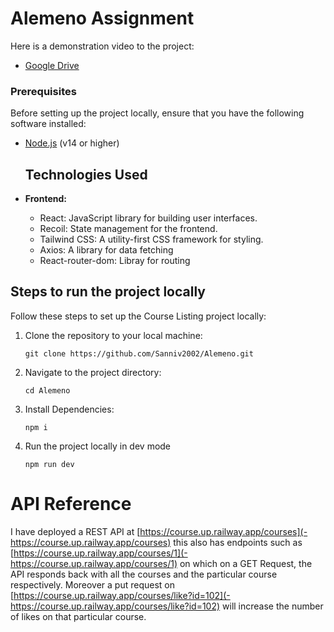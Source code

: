 # Alemeno Assignment

Here is a demonstration video to the project:
- [Google Drive](https://drive.google.com/file/d/1Ky9Ll8nzApiGu4tBUrUi7cyFt6lrp_cs/view?usp=sharing)

### Prerequisites

Before setting up the project locally, ensure that you have the following software installed:

- [Node.js](https://nodejs.org/) (v14 or higher)

  ## Technologies Used

- **Frontend:**
  - React: JavaScript library for building user interfaces.
  - Recoil: State management for the frontend.
  - Tailwind CSS: A utility-first CSS framework for styling.
  - Axios: A library for data fetching
  - React-router-dom: Libray for routing

## Steps to run the project locally

Follow these steps to set up the Course Listing project locally:

1. Clone the repository to your local machine:

   ```
   git clone https://github.com/Sanniv2002/Alemeno.git
   ```

2. Navigate to the project directory:
   ```
   cd Alemeno
   ```
3. Install Dependencies:
   ```
   npm i
   ```
4. Run the project locally in dev mode
   ```
   npm run dev
   ```

# API Reference

I have deployed a REST API at [https://course.up.railway.app/courses](-https://course.up.railway.app/courses) this also has endpoints such as [https://course.up.railway.app/courses/1](-https://course.up.railway.app/courses/1) on which on a GET Request, the API responds back with all the courses and the particular course respectively. Moreover a put request on [https://course.up.railway.app/courses/like?id=102](-https://course.up.railway.app/courses/like?id=102) will increase the number of likes on that particular course.
